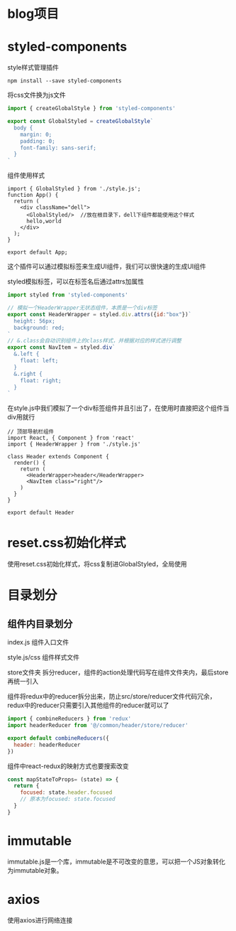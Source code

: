 # blog项目

# styled-components

style样式管理插件

```
npm install --save styled-components
```

将css文件换为js文件

```javascript
import { createGlobalStyle } from 'styled-components'

export const GlobalStyled = createGlobalStyle`
  body {
    margin: 0;
    padding: 0;
    font-family: sans-serif;
  }
`
```

组件使用样式

```react
import { GlobalStyled } from './style.js';
function App() {
  return (
    <div className="dell">
      <GlobalStyled/>  //放在根目录下，dell下组件都能使用这个样式
      hello,world
    </div>
  );
}

export default App;
```



这个插件可以通过模拟标签来生成UI组件，我们可以很快速的生成UI组件

styled模拟标签，可以在标签名后通过attrs加属性

```javascript
import styled from 'styled-components'

// 模拟一个HeaderWrapper无状态组件，本质是一个div标签
export const HeaderWrapper = styled.div.attrs({id:"box"})`
  height: 56px;
  background: red;
`
// &.class会自动识别组件上的class样式，并根据对应的样式进行调整
export const NavItem = styled.div`
  &.left {
    float: left;
  }
  &.right {
    float: right;
  }
`
```

在style.js中我们模拟了一个div标签组件并且引出了，在使用时直接把这个组件当div用就行

```react
// 顶部导航栏组件
import React, { Component } from 'react'
import { HeaderWrapper } from './style.js'

class Header extends Component {
  render() {
    return (
      <HeaderWrapper>header</HeaderWrapper>
      <NavItem class="right"/>
    )
  }
}

export default Header
```







# reset.css初始化样式

使用reset.css初始化样式，将css复制进GlobalStyled，全局使用



# 目录划分

## 组件内目录划分

index.js  组件入口文件

style.js/css  组件样式文件

store文件夹   拆分reducer，组件的action处理代码写在组件文件夹内，最后store再统一引入

组件将redux中的reducer拆分出来，防止src/store/reducer文件代码冗余，redux中的reducer只需要引入其他组件的reducer就可以了

```javascript
import { combineReducers } from 'redux'
import headerReducer from '@/common/header/store/reducer'

export default combineReducers({
  header: headerReducer
})
```

组件中react-redux的映射方式也要搜索改变

```javascript
const mapStateToProps= (state) => {
  return {
    focused: state.header.focused
    // 原本为focused: state.focused
  }
}
```





# immutable

immutable.js是一个库，immutable是不可改变的意思，可以把一个JS对象转化为immutable对象。



# axios

使用axios进行网络连接